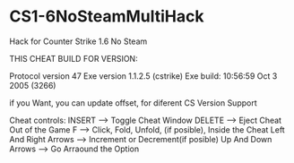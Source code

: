 # CS1-6NoSteamMultiHack
Hack for Counter Strike 1.6 No Steam

THIS CHEAT BUILD FOR VERSION:

Protocol version 47
Exe version 1.1.2.5 (cstrike)
Exe build: 10:56:59 Oct  3 2005 (3266)

if you Want, you can update offset, for diferent CS Version Support

Cheat controls:
INSERT  --> Toggle Cheat Window
DELETE  --> Eject Cheat Out of the Game
F       --> Click, Fold, Unfold, (if posible), Inside the Cheat
Left And Right Arrows   --> Increment or Decrement(if posible)
Up And Down Arrows      --> Go Arraound the Option

